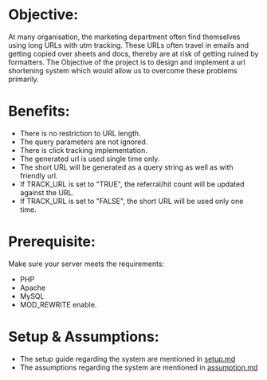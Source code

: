 # Objective:

At many organisation, the marketing department often find themselves using long URLs with utm tracking. These URLs often travel in emails and getting copied over sheets and docs, thereby are at risk of getting ruined by formatters. The Objective of the project is to design and implement a url shortening system which would allow us to overcome these problems primarily.
   
# Benefits:

- There is no restriction to URL length.
- The query parameters are not ignored.
- There is click tracking implementation.
- The generated url is used single time only.
- The short URL will be generated as a query string as well as with friendly url. 
- If TRACK_URL is set to "TRUE", the referral/hit count will be updated against the URL.
- If TRACK_URL is set to "FALSE", the short URL will be used only one time.

# Prerequisite:

Make sure your server meets the requirements:
- PHP
- Apache
- MySQL
- MOD_REWRITE enable.


# Setup & Assumptions:

- The setup guide regarding the system are mentioned in <a href="https://github.com/saumil122/urlShorten/blob/master/SETUP.md">setup.md</a>
- The assumptions regarding the system are mentioned in <a href="https://github.com/saumil122/urlShorten/blob/master/ASSUMPTIONS.md">assumption.md</a>
